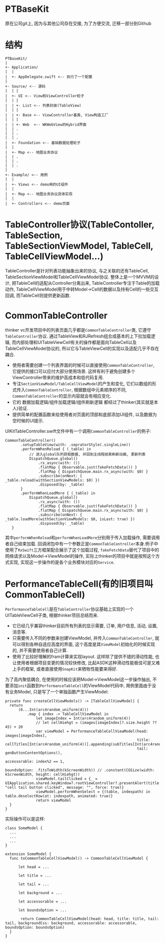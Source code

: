 # PTBaseKit

原在公司git上, 因为与其他公司存在交接, 为了方便交流, 迁移一部分到Github

# 结构
```
PTBaseKit/
|
+- Application/
|  |
|  +- AppDelegate.swift <-- 执行了一个配置
|
+- Source/ <-- 源码
|  | |
|  +- UI <-- View和ViewController轮子
|  | |
|  | +- List <-- 列表封装(TableView)
|  | |
|  | +- Base <-- ViewController基类, View构造工厂
|  | |
|  | +- Web  <-- WKWebView的Hybrid界面
|  | .
|  | .
|  | .
|  +- Foundation <-- 基础数据处理轮子
|  |
|  +- Map <-- 地图业务协议
|  | .
|  | .
|  | .
|
+- Example/ <-- 用例
|  |
|  +- Views <-- demo用的UI组件
|  |
|  +- Map <-- 地图业务协议具体实现
|  |
|  +- Controllers <-- demo页面
```

 # TableController协议(TableContoller, TableSection, TableSectionViewModel, TableCell, TableCellViewModel...)
 
 TableController是针对列表功能抽象出来的协议, 与之关联的还有TableCell, TableSectionViewModel和TableCellViewModel协议. 整体上是一个MVVM的设计, 把TableCell的适配从Controller分离出来, TableController专注于Table的加载动作, TableCellViewModel用于中转Model->Cell的数据以及持有Cell的一些交互回调, 而TableCell则提供更新函数.
 
 # CommonTableController
 
 thinker vc开发项目中的列表页面几乎都是`CommonTableController`类, 它遵守`TableController`协议. 通过TableView和RJRefresh组合成基本的上下拉加载逻辑, 而内部处理和UITableViewCell有关的操作都是面向TableCell以及TableCellViewModel协议的, 所以它与TableViewCell的实现以及适配几乎不存在耦合. 
 
  - 使用者需要创建一个列表界面的时候可以直接使用`CommonTableController`, 它提供的接口可以应付大部分使用场景. 这样有利于避免创建多个ViewController带来的维护高成本和低代码复用.
  - 专注`SectionViewModel/TableCellViewModel`的产生和变化, 它们以数组的形式传入`CommonTableController`, 根据数组中元素顺序的不同, `CommonTableController`的显示内容就会有相应变化.
  - 它的 数据加载逻辑/组件加载逻辑/组件刷新逻辑 都经过了thinker(其实就是本人)验证.
  - 提供简单的配置函数来给使用者对页面的顶部和底部添加UI组件, 以及数据为空时候的UI提示.
 
 UIKitTableController.swift文件中有一个调用`CommonTableController`的例子:
 
 ```
 CommonTableController()
        .setupTableView(with: .sepratorStyle(.singleLine))
        .performWhenReload { (_table) in
            // 进入global队列获取数据, 并回到主线程结束刷新动画, 更新列表
            DispatchQueue.global()
                .rx_async(with: ())
                .flatMap { Observable.just(fakeFetchData()) }
                .flatMap { DispatchQueue.main.rx_async(with: $0) }
                .subscribe(onNext: { _table.reload(withSectionViewModels: $0) })
                .disposed(by: _table)
        }
        .performWhenLoadMore { (_table) in
            DispatchQueue.global()
                .rx_async(with: ())
                .flatMap { Observable.just(fakeFetchData()) }
                .flatMap { DispatchQueue.main.rx_async(with: $0) }
                .subscribe(onNext: { _table.loadMore(withSectionViewModels: $0, isLast: true) })
                .disposed(by: _table)
    }
 ```
 其中`performWhenReload`和`performWhenLoadMore`分别用于传入加载操作, 需要调用者自己结束加载. 回调闭包中有一个参数正是`CommonTableController`本身.例子中使用了`RxSwift`三方框架配合展示了这个加载过程, `fakeFetchData`替代了项目中的网络请求以及Model->ViewModel的操作, 实际上thinker的项目中就是按照这个方式实现, 实现这一步操作的是各个业务模块对应的`Service`.
 
  # PerformanceTableCell(有的旧项目叫CommonTableCell)
  `PerformanceTableCell`是在`TableController`协议基础上实现的一个UITableViewCell子类, 根据thinker项目总结而来. 
  - 它已经几乎兼容thinker目前所有列表的显示需要, 订单, 用户信息, 活动, 设置, 消息等.
  - 只需要传入不同的参数来创建ViewModel, 并传入`CommonTableController`, 就可以得到各种自适应高度的界面, 这个高度是其`ViewModel`初始化的时候实现的, 并不需要使用者自己计算.
  - 使用了比较好理解的fram计算来实现layout. 这样除了提供不错的滑动性能, 也让使用者根据项目变更的情况较快修改, 比起ASDK这种滑动性能极佳可是又难上手的框架, 或者直接使用`SnapKit`来牺牲性能要来得好.
  
  为了高内聚低耦合, 在使用的时候应该把Model->ViewModel这一步操作抽出, 不要添加`init`函数到`PerformanceTableCell`的ViewModel代码中, 用例里面由于没有业务Model, 只是写了一个单独函数产生ViewModel:
  ```
  private func createCellViewModels() -> [TableCellViewModel] {
    return
        (0...Int(arc4random_uniform(4)))
            .map { index -> TableCellViewModel in
                let imageIndex = Int(arc4random_uniform(4))
                // let cellHiehgt = (images[imageIndex]?.size.height ?? 45) + 20
                var viewModel = PerformanceTableCellViewModel(head: images[imageIndex],
                                                              title: cellTitles[Int(arc4random_uniform(4))].appending(subTitles[Int(arc4random_uniform(4))]),
                                                              tail: genButtonContentOptions(),
                                                              accessorable: index%2 == 1,
                                                              boundsOption: .fitsToWidth(kScreenWidth)) // .constant(CGSize(width: kScreenWidth, height: cellHiehgt))
                viewModel.tailClicked = {_ = UIApplication.shared.keyWindow?.rootViewController?.presentAlert(title: "cell tail button clicked", message: "", force: true)}
                viewModel.performWhenSelect = {(table, indexpath) in table.deselectRow(at: indexpath, animated: true)}
                return viewModel
    }
}
  ```
  
  实际操作可以是这样:
  
  ```
  class SomeModel {
    ...
    ...
    ...
}

extension SomeModel {
    func toCommonTableCellViewModel() -> CommonTableCellViewModel {
        
        let head = ...
        
        let title = ...
        
        let tail = ...
        
        let background = ...
        
        let accessorable = ...
        
        let boundsOption = ...
        
         return CommonTableCellViewModel(head: head, title: title, tail: tail, backgroundCss: background, accessorable: accessorable, boundsOption: boundsOption)
    }
}
  ```
